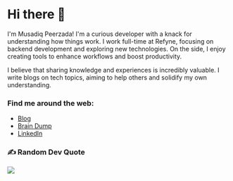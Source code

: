 # Hi there 👋

I'm Musadiq Peerzada! I'm a curious developer with a knack for understanding how things work. I work full-time at Refyne, focusing on backend development and exploring new technologies. On the side, I enjoy creating tools to enhance workflows and boost productivity.

I believe that sharing knowledge and experiences is incredibly valuable. I write blogs on tech topics, aiming to help others and solidify my own understanding.

### Find me around the web:
- [Blog](https://www.musadiqpeerzada.com/blog)
- [Brain Dump](https://garden.musadiqpeerzada.com/)
- [LinkedIn](https://linkedin.com/in/musadiqpeerzada)

### ✍️ Random Dev Quote
![](https://quotes-github-readme.vercel.app/api?type=horizontal&theme=light)

